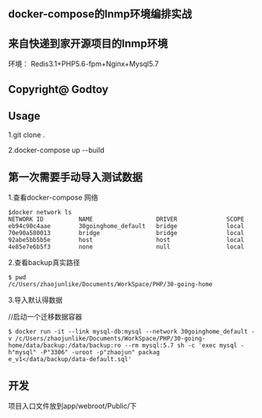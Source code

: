 ## docker-compose的lnmp环境编排实战

## 来自快递到家开源项目的lnmp环境

环境： Redis3.1+PHP5.6-fpm+Nginx+Mysql5.7

## Copyright@   Godtoy

## Usage
1.git clone .

2.docker-compose up --build

## 第一次需要手动导入测试数据



1.查看docker-compose 网络

```
$docker network ls
NETWORK ID          NAME                  DRIVER              SCOPE
eb94c90c4aae        30goinghome_default   bridge              local
70e90a580013        bridge                bridge              local
92abe5bb5b5e        host                  host                local
4e85e7e6b5f3        none                  null                local

```

2.查看backup真实路径
```
$ pwd
/c/Users/zhaojunlike/Documents/WorkSpace/PHP/30-going-home
```

3.导入默认得数据

//启动一个迁移数据容器
```shell
$ docker run -it --link mysql-db:mysql --network 30goinghome_default -v /c/Users/zhaojunlike/Documents/WorkSpace/PHP/30-going-home/data/backup:/data/backup:ro --rm mysql:5.7 sh -c 'exec mysql -h"mysql" -P"3306" -uroot -p"zhaojun" packag
e_v1</data/backup/data-default.sql'
```



## 开发

项目入口文件放到app/webroot/Public/下
